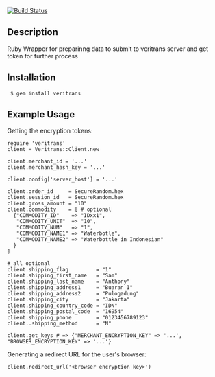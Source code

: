 [![Build Status](https://secure.travis-ci.org/cobot/veritrans-ruby.png)](http://travis-ci.org/cobot/veritrans-ruby)

## Description

Ruby Wrapper for preparinng data to submit to veritrans server and get token for further process

## Installation

     $ gem install veritrans

## Example Usage

Getting the encryption tokens:

    require 'veritrans'
    client = Veritrans::Client.new

    client.merchant_id = '...'
    client.merchant_hash_key = '...'

    client.config['server_host'] = '...'

    client.order_id     = SecureRandom.hex
    client.session_id   = SecureRandom.hex
    client.gross_amount = "10"
    client.commodity    = [ # optional
      {"COMMODITY_ID"    => "IDxx1",
       "COMMODITY_UNIT"  => "10",
       "COMMODITY_NUM"   => "1",
       "COMMODITY_NAME1" => "Waterbotle",
       "COMMODITY_NAME2" => "Waterbottle in Indonesian"
      }
    ]

    # all optional
    client.shipping_flag         = "1"
    client.shipping_first_name   = "Sam"
    client.shipping_last_name    = "Anthony"
    client.shipping_address1     = "Buaran I"
    client.shipping_address2     = "Pulogadung"
    client.shipping_city         = "Jakarta"
    client.shipping_country_code = "IDN"
    client.shipping_postal_code  = "16954"
    client.shipping_phone        = "0123456789123"
    client..shipping_method      = "N"

    client.get_keys # => {"MERCHANT_ENCRYPTION_KEY" => '...', "BROWSER_ENCRYPTION_KEY" => '...'}

Generating a redirect URL for the user's browser:

    client.redirect_url('<browser encryption key>')

